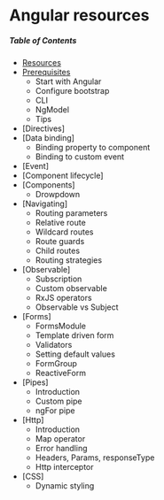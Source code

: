 # Angular resources

##### Table of Contents  
* [Resources](https://github.com/gsoulie/ionic2-resources/blob/master/ionic-resources.md)    
* [Prerequisites](https://github.com/gsoulie/ionic2-resources/blob/master/angular-starting.md)    
  * Start with Angular    
  * Configure bootstrap    
  * CLI    
  * NgModel    
  * Tips      
* [Directives]    
* [Data binding]    
  * Binding property to component    
  * Binding to custom event    
* [Event]    
* [Component lifecycle]    
* [Components]    
  * Drowpdown
* [Navigating]    
  * Routing parameters    
  * Relative route    
  * Wildcard routes    
  * Route guards    
  * Child routes    
  * Routing strategies    
* [Observable]    
  * Subscription     
  * Custom observable    
  * RxJS operators    
  * Observable vs Subject    
* [Forms]    
  * FormsModule    
  * Template driven form    
  * Validators    
  * Setting default values    
  * FormGroup    
  * ReactiveForm    
* [Pipes]    
  * Introduction    
  * Custom pipe    
  * ngFor pipe    
* [Http]    
  * Introduction     
  * Map operator    
  * Error handling    
  * Headers, Params, responseType    
  * Http interceptor    
* [CSS]
  * Dynamic styling    


